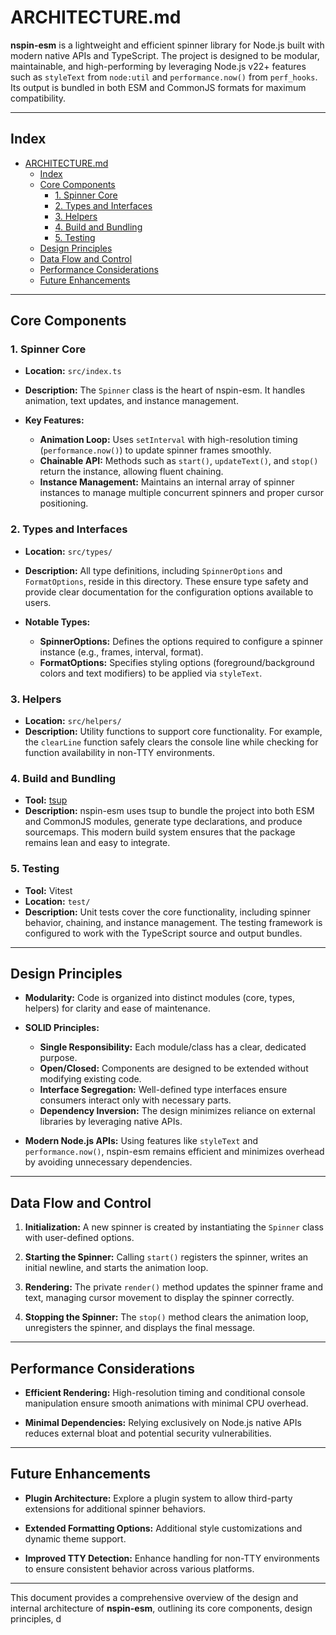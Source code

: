 # ARCHITECTURE.md

**nspin-esm** is a lightweight and efficient spinner library for Node.js built with modern native APIs and TypeScript. The project is designed to be modular, maintainable, and high-performing by leveraging Node.js v22+ features such as `styleText` from `node:util` and `performance.now()` from `perf_hooks`. Its output is bundled in both ESM and CommonJS formats for maximum compatibility.

---

## Index

- [ARCHITECTURE.md](#architecturemd)
  - [Index](#index)
  - [Core Components](#core-components)
    - [1. Spinner Core](#1-spinner-core)
    - [2. Types and Interfaces](#2-types-and-interfaces)
    - [3. Helpers](#3-helpers)
    - [4. Build and Bundling](#4-build-and-bundling)
    - [5. Testing](#5-testing)
  - [Design Principles](#design-principles)
  - [Data Flow and Control](#data-flow-and-control)
  - [Performance Considerations](#performance-considerations)
  - [Future Enhancements](#future-enhancements)

---

## Core Components

### 1. Spinner Core

- **Location:** `src/index.ts`
- **Description:**
  The `Spinner` class is the heart of nspin-esm. It handles animation, text updates, and instance management.

- **Key Features:**
  - **Animation Loop:** Uses `setInterval` with high-resolution timing (`performance.now()`) to update spinner frames smoothly.
  - **Chainable API:** Methods such as `start()`, `updateText()`, and `stop()` return the instance, allowing fluent chaining.
  - **Instance Management:** Maintains an internal array of spinner instances to manage multiple concurrent spinners and proper cursor positioning.

### 2. Types and Interfaces

- **Location:** `src/types/`
- **Description:**
  All type definitions, including `SpinnerOptions` and `FormatOptions`, reside in this directory. These ensure type safety and provide clear documentation for the configuration options available to users.

- **Notable Types:**
  - **SpinnerOptions:** Defines the options required to configure a spinner instance (e.g., frames, interval, format).
  - **FormatOptions:** Specifies styling options (foreground/background colors and text modifiers) to be applied via `styleText`.

### 3. Helpers

- **Location:** `src/helpers/`
- **Description:**
  Utility functions to support core functionality. For example, the `clearLine` function safely clears the console line while checking for function availability in non-TTY environments.

### 4. Build and Bundling

- **Tool:** [tsup](https://tsup.egoist.dev/)
- **Description:**
  nspin-esm uses tsup to bundle the project into both ESM and CommonJS modules, generate type declarations, and produce sourcemaps. This modern build system ensures that the package remains lean and easy to integrate.

### 5. Testing

- **Tool:** Vitest
- **Location:** `test/`
- **Description:**
  Unit tests cover the core functionality, including spinner behavior, chaining, and instance management. The testing framework is configured to work with the TypeScript source and output bundles.

---

## Design Principles

- **Modularity:**
  Code is organized into distinct modules (core, types, helpers) for clarity and ease of maintenance.

- **SOLID Principles:**

  - **Single Responsibility:** Each module/class has a clear, dedicated purpose.
  - **Open/Closed:** Components are designed to be extended without modifying existing code.
  - **Interface Segregation:** Well-defined type interfaces ensure consumers interact only with necessary parts.
  - **Dependency Inversion:** The design minimizes reliance on external libraries by leveraging native APIs.

- **Modern Node.js APIs:**
  Using features like `styleText` and `performance.now()`, nspin-esm remains efficient and minimizes overhead by avoiding unnecessary dependencies.

---

## Data Flow and Control

1. **Initialization:**
   A new spinner is created by instantiating the `Spinner` class with user-defined options.

2. **Starting the Spinner:**
   Calling `start()` registers the spinner, writes an initial newline, and starts the animation loop.

3. **Rendering:**
   The private `render()` method updates the spinner frame and text, managing cursor movement to display the spinner correctly.

4. **Stopping the Spinner:**
   The `stop()` method clears the animation loop, unregisters the spinner, and displays the final message.

---

## Performance Considerations

- **Efficient Rendering:**
  High-resolution timing and conditional console manipulation ensure smooth animations with minimal CPU overhead.

- **Minimal Dependencies:**
  Relying exclusively on Node.js native APIs reduces external bloat and potential security vulnerabilities.

---

## Future Enhancements

- **Plugin Architecture:**
  Explore a plugin system to allow third-party extensions for additional spinner behaviors.

- **Extended Formatting Options:**
  Additional style customizations and dynamic theme support.

- **Improved TTY Detection:**
  Enhance handling for non-TTY environments to ensure consistent behavior across various platforms.

---

This document provides a comprehensive overview of the design and internal architecture of **nspin-esm**, outlining its core components, design principles, d
